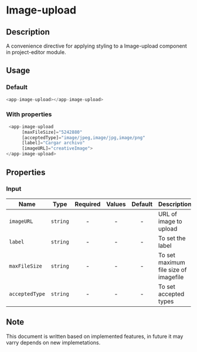 # Image-upload

## Description

A convenience directive for applying styling to a Image-upload component in project-editor module.

## Usage

### Default

```js
<app-image-upload></app-image-upload>
```

### With properties

```js
 <app-image-upload
      [maxFileSize]="5242880"
      [acceptedType]="image/jpeg,image/jpg,image/png"
      [label]="Cargar archivo"
      [imageURL]="creativeImage">
</app-image-upload>
```

## Properties

### Input

| Name    |   Type   | Required | Values | Default | Description                        |
| ------- | :------: | :------: | :----: | :-----: | ---------------------------------- |
| `imageURL` | `string` |    -     |   -    |    -    | URL of image to upload |
| `label` |  `string`   |    -     |   -    |    -    | To set the label  |
| `maxFileSize` | `string` |    -     |   -    |    -    | To set maximum file size of imagefile |
| `acceptedType` | `string` |    -     |   -    |    -    | To set accepted types |

## Note

This document is written based on implemented features, in future it may varry depends on new implemetations.
